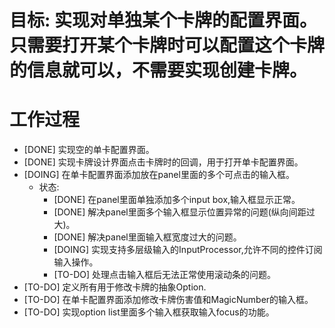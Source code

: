 # 目标: 实现对单独某个卡牌的配置界面。只需要打开某个卡牌时可以配置这个卡牌的信息就可以，不需要实现创建卡牌。

# 工作过程
- [DONE] 实现空的单卡配置界面。
- [DONE] 实现卡牌设计界面点击卡牌时的回调，用于打开单卡配置界面。
- [DOING] 在单卡配置界面添加放在panel里面的多个可点击的输入框。
	- 状态:
		- [DONE] 在panel里面单独添加多个input box,输入框显示正常。
		- [DONE] 解决panel里面多个输入框显示位置异常的问题(纵向间距过大)。
		- [DONE] 解决panel里面输入框宽度过大的问题。
		- [DOING] 实现支持多层级输入的InputProcessor,允许不同的控件订阅输入操作。
		- [TO-DO] 处理点击输入框后无法正常使用滚动条的问题。
- [TO-DO] 定义所有用于修改卡牌的抽象Option.
- [TO-DO] 在单卡配置界面添加修改卡牌伤害值和MagicNumber的输入框。
- [TO-DO] 实现option list里面多个输入框获取输入focus的功能。